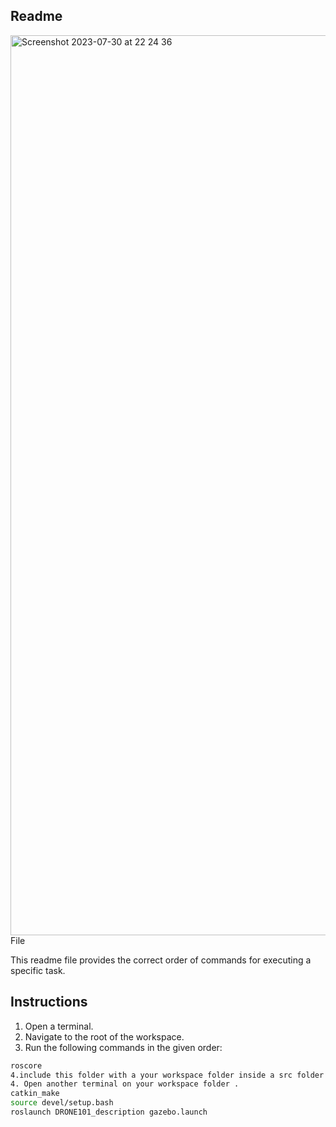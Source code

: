## Readme 
<img width="1440" alt="Screenshot 2023-07-30 at 22 24 36" src="https://github.com/andridge/DIY-DRONE-GAZEBO-SIMULATION/assets/46260701/13237d5b-52b1-4a50-919d-8c06d6242375">
File

This readme file provides the correct order of commands for executing a specific task.

## Instructions

1. Open a terminal.
2. Navigate to the root of the workspace.
3. Run the following commands in the given order:

```bash
roscore
4.include this folder with a your workspace folder inside a src folder
4. Open another terminal on your workspace folder .
catkin_make
source devel/setup.bash
roslaunch DRONE101_description gazebo.launch
